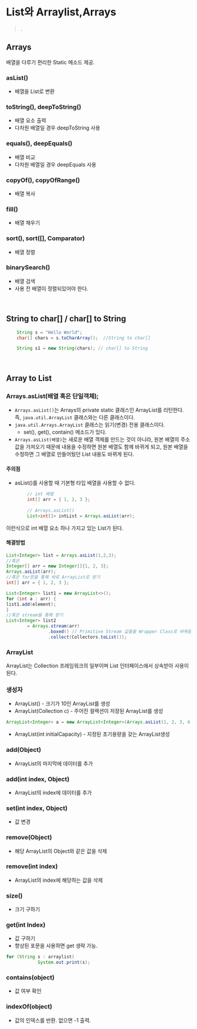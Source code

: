 # List와 Arraylist,Arrays
> .

## Arrays
배열을 다루기 편리한 Static 메소드 제공.
### asList()
* 배열을 List로 변환
### toString(), deepToString()
 * 배열 요소 출력
 * 다차원 배열일 경우 deepToString 사용
### equals(), deepEquals()
* 배열 비교
* 다차원 배열일 경우 deepEquals 사용
### copyOf(), copyOfRange()
* 배열 복사
### fill()
* 배열 채우기
### sort(), sort([], Comparator)
* 배열 정렬
### binarySearch()
* 배열 검색
* 사용 전 배열이 정렬되있어야 한다.

</br>

## String to char[] / char[] to String
```java
	String s = "Hello World";
	char[] chars = s.toCharArray();  //String to char[]

    String s1 = new String(chars); // char[] to String
```

</br>

## Array to List

### Arrays.asList(배열 혹은 단일객체);
* ```Arrays.asList()```는 Arrays의 private static 클래스인 ArrayList를 리턴한다.
즉, ```java.util.ArrayList``` 클래스와는 다른 클래스이다.
* ```java.util.Arrays.ArrayList``` 클래스는 읽기(변경) 전용 클래스이다.
  * set(), get(), contain() 메소드가 있다.
* ```Arrays.asList(배열)```는 새로운 배열 객체를 만드는 것이 아니라, 원본 배열의 주소값을 가져오기 때문에 내용을 수정하면 원본 배열도 함께 바뀌게 되고, 원본 배열을 수정하면 그 배열로 만들어뒀던 List 내용도 바뀌게 된다.
#### 주의점
* asList()를 사용할 때 기본형 타입 배열을 사용할 수 없다.
```java
        // int 배열
        int[] arr = { 1, 2, 3 };
 
        // Arrays.asList() 
        List<int[]> intList = Arrays.asList(arr);
```
이런식으로 int 배열 요소 하나 가지고 있는 List가 된다.
#### 해결방법 
```java
List<Integer> list = Arrays.asList(1,2,3);  
//혹은
Integer[] arr = new Integer[]{1, 2, 3};  
Arrays.asList(arr);
//혹은 for문을 통해 바로 ArrayList로 받기
int[] arr = { 1, 2, 3 };

List<Integer> list1 = new ArrayList<>();
for (int a : arr) {
list1.add(element);
}
//혹은 stream을 통해 받기
List<Integer> list2 
        = Arrays.stream(arr)
                .boxed() // Primitive Stream 값들을 Wrapper Class로 바꿔줌.
                .collect(Collectors.toList());
```

### ArrayList
ArrayList는 Collection 프레임워크의 일부이며 List 인터페이스에서 상속받아 사용이 된다.
### 생성자 
* ArrayList() - 크기가 10인 ArrayList를 생성
* ArrayList(Collection c) - 주어진 컬렉션이 저장된 ArrayList를 생성
```java
ArrayList<Integer> a = new ArrayList<Integer>(Arrays.asList(1, 2, 3, 4));
```
* ArrayList(int initialCapacity) - 지정된 초기용량을 갖는 ArrayList생성
### add(Object) 
* ArrayList의 마지막에 데이터를 추가
### add(int index, Object) 
* ArrayList의 index에 데이터를 추가
### set(int index, Object)
* 값 변경
### remove(Object)
* 해당 ArrayList의 Object와 같은 값을 삭제
### remove(int index)
* ArrayList의 index에 해당하는 값을 삭제
### size()
* 크기 구하기
### get(int Index)
* 값 구하기
* 향상된 포문을 사용하면 get 생략 가능.
```java
for (String s : arraylist)
            System.out.print(s);
```
### contains(object)
* 값 여부 확인
### indexOf(object)
* 값의 인덱스를 반환. 없으면 -1 출력.
